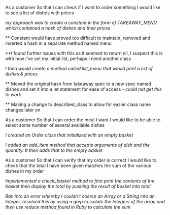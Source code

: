 As a customer
So that I can check if I want to order something
I would like to see a list of dishes with prices

*my approach was to create a constant in the form of TAKEAWAY_MENU which contained a hash of dishes and their prices*

** Constant would have proved too difficult to maintain, removed and inserted a hash in a separate method named menu

**I found further issues with this as it seemed to return nil, I suspect this is with how I've set my initial list, perhaps I need another class

*I then would create a method called list_menu that would print a list of dishes & prices*

** Moved the original hash from takeaway spec to a new spec named dishes and set it into a let statement for ease of access - *could not get this to work*

** Making a change to described_class to allow for easier class name changes later on

As a customer
So that I can order the meal I want
I would like to be able to select some number of several available dishes

*I created an Order class that initialized with an empty basket*

*I added an add_item method that accepts arguments of dish and the quantity. It then adds that to the empty basket*


As a customer
So that I can verify that my order is correct
I would like to check that the total I have been given matches the sum of the various dishes in my order

*Impletemented a check_basket method to first print the contents of the basket then display the total by pushing the result of basket into total*

*Ran into an error whereby I couldn't coerce an Array or a String into an Integer, resolved this by using a grep to isolate the Integers of the array and then use reduce method found in Ruby to calculate the sum*
